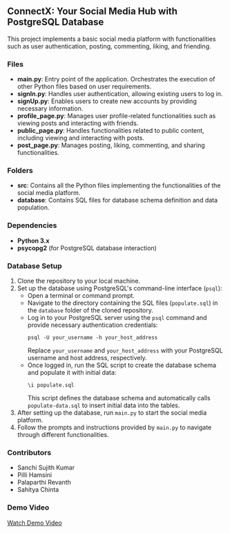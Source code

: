 ## ConnectX: Your Social Media Hub with PostgreSQL Database

This project implements a basic social media platform with functionalities such as user authentication, posting, commenting, liking, and friending.

### Files

- **main.py**: Entry point of the application. Orchestrates the execution of other Python files based on user requirements.
- **signIn.py**: Handles user authentication, allowing existing users to log in.
- **signUp.py**: Enables users to create new accounts by providing necessary information.
- **profile_page.py**: Manages user profile-related functionalities such as viewing posts and interacting with friends.
- **public_page.py**: Handles functionalities related to public content, including viewing and interacting with posts.
- **post_page.py**: Manages posting, liking, commenting, and sharing functionalities.

### Folders

- **src**: Contains all the Python files implementing the functionalities of the social media platform.
- **database**: Contains SQL files for database schema definition and data population.

### Dependencies

- **Python 3.x**
- **psycopg2** (for PostgreSQL database interaction)

### Database Setup

1. Clone the repository to your local machine.
2. Set up the database using PostgreSQL's command-line interface (`psql`):
   - Open a terminal or command prompt.
   - Navigate to the directory containing the SQL files (`populate.sql`) in the `database` folder of the cloned repository.
   - Log in to your PostgreSQL server using the `psql` command and provide necessary authentication credentials:
     ```
     psql -U your_username -h your_host_address
     ```
     Replace `your_username` and `your_host_address` with your PostgreSQL username and host address, respectively.
   - Once logged in, run the SQL script to create the database schema and populate it with initial data:
     ```
     \i populate.sql
     ```
     This script defines the database schema and automatically calls `populate-data.sql` to insert initial data into the tables.
3. After setting up the database, run `main.py` to start the social media platform.
4. Follow the prompts and instructions provided by `main.py` to navigate through different functionalities.

### Contributors

- Sanchi Sujith Kumar
- Pilli Hamsini
- Palaparthi Revanth
- Sahitya Chinta

### Demo Video

[Watch Demo Video](https://youtu.be/Ongxgm564SI)